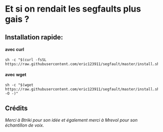# Et si on rendait les segfaults plus gais ?

## Installation rapide:

#### avec curl

```shell
sh -c "$(curl -fsSL https://raw.githubusercontent.com/eric123911/segfault/master/install.sh)"
```

#### avec wget

```shell
sh -c "$(wget https://raw.githubusercontent.com/eric123911/segfault/master/install.sh -O -)"
```

## Crédits

_Merci à Btriki pour son idée et également_
_merci à  Mrevol pour son échantillon de voix._
